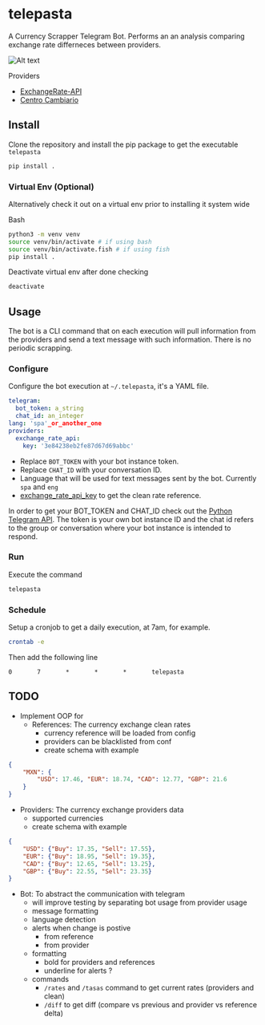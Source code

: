 # telepasta

A Currency Scrapper Telegram Bot. Performs an an analysis comparing exchange rate differneces between providers.

![Alt text](image.png)

Providers

- [ExchangeRate-API](https://app.exchangerate-api.com)
- [Centro Cambiario](https://www.efectivodivisas.com.mx)

## Install

Clone the repository and install the pip package to get the executable `telepasta`

```bash
pip install .
```

### Virtual Env (Optional)

Alternatively check it out on a virtual env prior to installing it system wide

Bash

```bash
python3 -m venv venv
source venv/bin/activate # if using bash
source venv/bin/activate.fish # if using fish
pip install .
```

Deactivate virtual env after done checking

```bash
deactivate
```

## Usage

The bot is a CLI command that on each execution will pull information from the providers and send a text message with such information. There is no periodic scrapping.

### Configure

Configure the bot execution at `~/.telepasta`, it's a YAML file.

```yaml
telegram:
  bot_token: a_string
  chat_id: an_integer
lang: 'spa'_or_another_one
providers:
  exchange_rate_api:
    key: '3e84238eb2fe87d67d69abbc'
```

- Replace `BOT_TOKEN` with your bot instance token.
- Replace `CHAT_ID` with your conversation ID.
- Language that will be used for text messages sent by the bot. Currently `spa` and `eng`
- [exchange_rate_api_key](https://app.exchangerate-api.com/dashboard) to get the clean rate reference.

In order to get your BOT_TOKEN and CHAT_ID check out the [Python Telegram API](https://github.com/python-telegram-bot/python-telegram-bot/wiki/Introduction-to-the-API). The token is your own bot instance ID and the chat id refers to the group or conversation where your bot instance is intended to respond.

### Run

Execute the command

```bash
telepasta
```

### Schedule

Setup a cronjob to get a daily execution, at 7am, for example.

```bash
crontab -e
```

Then add the following line

```text
0       7       *       *       *       telepasta
```

## TODO

- Implement OOP for
  - References: The currency exchange clean rates
    - currency reference will be loaded from config
    - providers can be blacklisted from conf
    - create schema with example

```json
{
    "MXN": {
        "USD": 17.46, "EUR": 18.74, "CAD": 12.77, "GBP": 21.6
    }
}
```

  - Providers: The currency exchange providers data
    - supported currencies
    - create schema with example

```json
{
    "USD": {"Buy": 17.35, "Sell": 17.55},
    "EUR": {"Buy": 18.95, "Sell": 19.35},
    "CAD": {"Buy": 12.65, "Sell": 13.25},
    "GBP": {"Buy": 22.55, "Sell": 23.35}
}
```

  - Bot: To abstract the communication with telegram
    - will improve testing by separating bot usage from provider usage
    - message formatting
    - language detection
    - alerts when change is postive
      - from reference
      - from provider
    - formatting
      - bold for providers and references
      - underline for alerts ?
    - commands
      - `/rates` and `/tasas` command to get current rates (providers and clean)
      - `/diff` to get diff (compare vs previous and provider vs reference delta)
